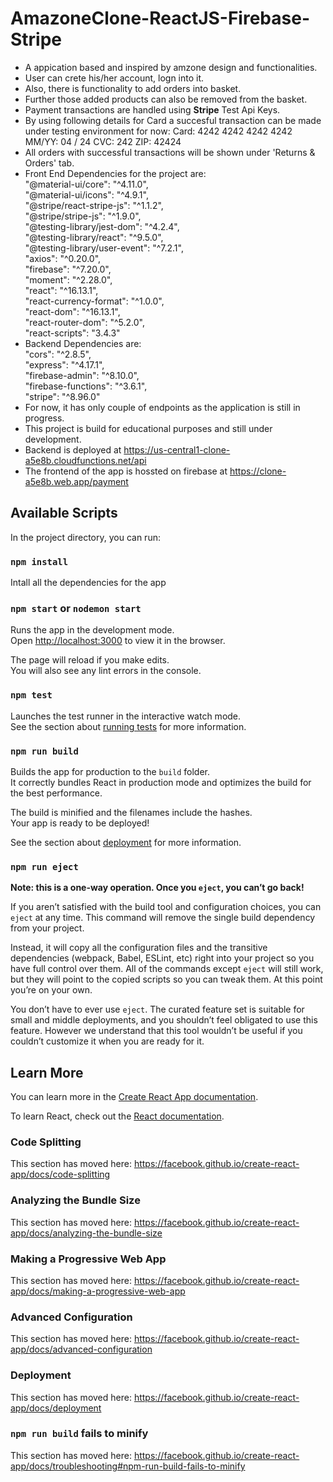 # AmazoneClone-ReactJS-Firebase-Stripe
- A appication based and inspired by amzone design and functionalities.
- User can crete his/her account, logn into it.
- Also, there is functionality to add orders into basket.
- Further those added products can also be removed from the basket.
- Payment transactions are handled using <b>Stripe</b> Test Api Keys.
- By using following details for Card a succesful transaction can be made under testing environment for now:
    Card: 4242 4242 4242 4242
    MM/YY: 04 / 24
    CVC: 242
    ZIP: 42424
- All orders with successful transactions will be shown under 'Returns & Orders' tab.
- Front End Dependencies for the project are:<br>
    "@material-ui/core": "^4.11.0",<br>
    "@material-ui/icons": "^4.9.1",<br>
    "@stripe/react-stripe-js": "^1.1.2",<br>
    "@stripe/stripe-js": "^1.9.0",<br>
    "@testing-library/jest-dom": "^4.2.4",<br>
    "@testing-library/react": "^9.5.0",<br>
    "@testing-library/user-event": "^7.2.1",<br>
    "axios": "^0.20.0",<br>
    "firebase": "^7.20.0",<br>
    "moment": "^2.28.0",<br>
    "react": "^16.13.1",<br>
    "react-currency-format": "^1.0.0",<br>
    "react-dom": "^16.13.1",<br>
    "react-router-dom": "^5.2.0",<br>
    "react-scripts": "3.4.3"
- Backend Dependencies are: <br>
    "cors": "^2.8.5",<br>
    "express": "^4.17.1",<br>
    "firebase-admin": "^8.10.0",<br>
    "firebase-functions": "^3.6.1",<br>
    "stripe": "^8.96.0"
- For now, it has only couple of endpoints as the application is still in progress.
- This project is build for educational purposes and still under development.
- Backend is deployed at https://us-central1-clone-a5e8b.cloudfunctions.net/api
- The frontend of the app is hossted on firebase at https://clone-a5e8b.web.app/payment


## Available Scripts

In the project directory, you can run:

### `npm install`

Intall all the dependencies for the app<br />

### `npm start` or `nodemon start`

Runs the app in the development mode.<br />
Open [http://localhost:3000](http://localhost:3000) to view it in the browser.

The page will reload if you make edits.<br />
You will also see any lint errors in the console.

### `npm test`

Launches the test runner in the interactive watch mode.<br />
See the section about [running tests](https://facebook.github.io/create-react-app/docs/running-tests) for more information.

### `npm run build`

Builds the app for production to the `build` folder.<br />
It correctly bundles React in production mode and optimizes the build for the best performance.

The build is minified and the filenames include the hashes.<br />
Your app is ready to be deployed!

See the section about [deployment](https://facebook.github.io/create-react-app/docs/deployment) for more information.

### `npm run eject`

**Note: this is a one-way operation. Once you `eject`, you can’t go back!**

If you aren’t satisfied with the build tool and configuration choices, you can `eject` at any time. This command will remove the single build dependency from your project.

Instead, it will copy all the configuration files and the transitive dependencies (webpack, Babel, ESLint, etc) right into your project so you have full control over them. All of the commands except `eject` will still work, but they will point to the copied scripts so you can tweak them. At this point you’re on your own.

You don’t have to ever use `eject`. The curated feature set is suitable for small and middle deployments, and you shouldn’t feel obligated to use this feature. However we understand that this tool wouldn’t be useful if you couldn’t customize it when you are ready for it.

## Learn More

You can learn more in the [Create React App documentation](https://facebook.github.io/create-react-app/docs/getting-started).

To learn React, check out the [React documentation](https://reactjs.org/).

### Code Splitting

This section has moved here: https://facebook.github.io/create-react-app/docs/code-splitting

### Analyzing the Bundle Size

This section has moved here: https://facebook.github.io/create-react-app/docs/analyzing-the-bundle-size

### Making a Progressive Web App

This section has moved here: https://facebook.github.io/create-react-app/docs/making-a-progressive-web-app

### Advanced Configuration

This section has moved here: https://facebook.github.io/create-react-app/docs/advanced-configuration

### Deployment

This section has moved here: https://facebook.github.io/create-react-app/docs/deployment

### `npm run build` fails to minify

This section has moved here: https://facebook.github.io/create-react-app/docs/troubleshooting#npm-run-build-fails-to-minify
